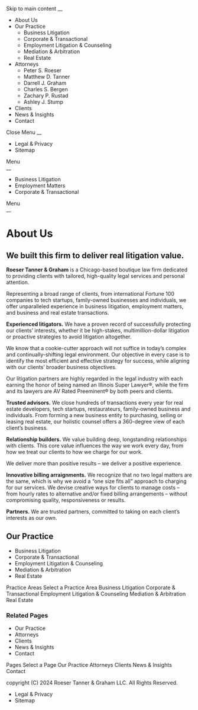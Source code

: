 Skip to main content __

  * About Us
  * Our Practice
    * Business Litigation
    * Corporate & Transactional
    * Employment Litigation & Counseling
    * Mediation & Arbitration
    * Real Estate
  * Attorneys
    * Peter S. Roeser
    * Matthew D. Tanner
    * Darrell J. Graham
    * Charles S. Bergen
    * Zachary P. Rustad
    * Ashley J. Stump
  * Clients
  * News & Insights
  * Contact

Close Menu __

  * Legal & Privacy
  * Sitemap

Menu  
 __

  * Business Litigation
  * Employment Matters
  * Corporate & Transactional

Menu  
 __

# About Us

## We built this firm to deliver real litigation value.

**Roeser Tanner & Graham** is a Chicago-based boutique law firm dedicated to
providing clients with tailored, high-quality legal services and personal
attention.

Representing a broad range of clients, from international Fortune 100
companies to tech startups, family-owned businesses and individuals, we offer
unparalleled experience in business litigation, employment matters, and
business and real estate transactions.

**Experienced litigators.** We have a proven record of successfully protecting
our clients’ interests, whether it be high-stakes, multimillion-dollar
litigation or proactive strategies to avoid litigation altogether.

We know that a cookie-cutter approach will not suffice in today’s complex and
continually-shifting legal environment. Our objective in every case is to
identify the most efficient and effective strategy for success, while aligning
with our clients’ broader business objectives.

Our litigation partners are highly regarded in the legal industry with each
earning the honor of being named an Illinois Super Lawyer®, while the firm and
its lawyers are AV Rated Preeminent® by both peers and clients.

**Trusted advisors.** We close hundreds of transactions every year for real
estate developers, tech startups, restaurateurs, family-owned business and
individuals. From forming a new business entity to purchasing, selling or
leasing real estate, our holistic counsel offers a 360-degree view of each
client’s business.

**Relationship builders.** We value building deep, longstanding relationships
with clients. This core value influences the way we work every day, from how
we treat our clients to how we charge for our work.

We deliver more than positive results – we deliver a positive experience.

**Innovative billing arraignments.** We recognize that no two legal matters
are the same, which is why we avoid a “one size fits all” approach to charging
for our services. We devise creative ways for clients to manage costs – from
hourly rates to alternative and/or fixed billing arrangements – without
compromising quality, responsiveness or results.

**Partners.** We are trusted partners, committed to taking on each client’s
interests as our own.

## Our Practice

  * Business Litigation
  * Corporate & Transactional
  * Employment Litigation & Counseling
  * Mediation & Arbitration
  * Real Estate

Practice Areas Select a Practice Area Business Litigation Corporate &
Transactional Employment Litigation & Counseling Mediation & Arbitration Real
Estate

### Related Pages

  * Our Practice
  * Attorneys
  * Clients
  * News & Insights
  * Contact

Pages Select a Page Our Practice Attorneys Clients News & Insights Contact

copyright (C) 2024 Roeser Tanner & Graham LLC. All Rights Reserved.

  * Legal & Privacy
  * Sitemap

